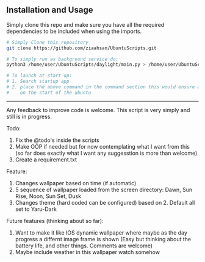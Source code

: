 ## Installation and Usage

Simply clone this repo and make sure you have all the required dependencies to be included
when using the imports.

```bash
# Simply Clone this repository
git clone https://github.com/ziaahsan/UbuntuScripts.git

# To simply run as background service do:
python3 /home/user/UbuntuScripts/daylight/main.py > /home/user/UbuntuScripts/daylight/log/stdout.txt 2> /home/user/UbuntuScripts/daylight/log/stderr.txt &

# To launch at start up:
# 1. Search startup app
# 2. place the above command in the command section this would ensure application runs
#    on the start of the ubuntu
```
---

Any feedback to improve code is welcome.
This script is very simply and still is in progress.

Todo:
1. Fix the @todo's inside the scripts
2. Make OOP if needed but for now contemplating what I want from this (so far does exactly what I want any suggesstion is more than welcome)
3. Create a requirement.txt

Feature:
1. Changes wallpaper based on time (if automatic)
2. 5 sequence of wallpaper loaded from the screen directory: Dawn, Sun Rise, Noon, Sun Set, Dusk
3. Changes theme (hard coded can be configured) based on 2. Default all set to Yaru-Dark

Future features (thinking about so far):
1. Want to make it like IOS dynamic wallpaper where maybe as the day progress a differnt image frame is shown (Easy but thinking about the battery life,  and other things. Comments are welcome)
2. Maybe include weather in this wallpaper watch somehow
